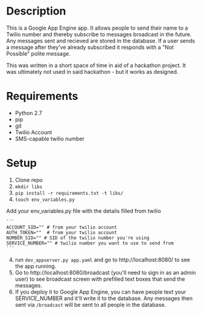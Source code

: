 # Description

This is a Google App Engine app. It allows people to send their name to a Twilio number and thereby subscribe to messages broadcast in the future. Any messages sent and recieved are stored in the database. If a user sends a message after they've already subscribed it responds with a "Not Possible" polite message.

This was written in a short space of time in aid of a hackathon project. It was ultimately not used in said hackathon - but it works as designed.

# Requirements

- Python 2.7
- pip
- git
- Twilio Account
- SMS-capable twilio number

# Setup

1. Clone repo
2. `mkdir libs`
2. `pip install -r requirements.txt -t libs/`
3. `touch env_variables.py`

Add your env_variables.py file with the details filled from twilio

    ```
    ACCOUNT_SID="" # from your twilio account
    AUTH_TOKEN=""  # from your twilio account
    NUMBER_SID="" # SID of the twilio number you're using
    SERVICE_NUMBER="" # twilio number you want to use to send from
    ```

4. run `dev_appserver.py app.yaml` and go to http://localhost:8080/ to see the app running.
5. Go to http://localhost:8080/broadcast (you'll need to sign in as an admin user) to see broadcast screen with prefilled text boxes that send the messages.
5. If you deploy it to Google App Engine, you can have people text your SERVICE_NUMBER and it'll write it to the database. Any messages then sent via `/broadcast` will be sent to all people in the database.

